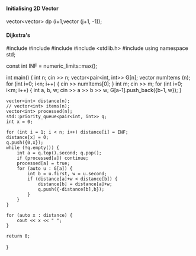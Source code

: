 #### Initialising 2D Vector

vector<vector<int>> dp (i+1,vector <int> (j+1, -1));

#### Dijkstra's

#include <iostream>
#include <vector>
#include <queue>
#include <stdlib.h>
#include <limits>
using namespace std;

const int INF = numeric_limits<int>::max();

int main() {
    int n;
    cin >> n;
    vector<pair<int, int>> G[n];
    vector<int> numItems (n);
    for (int i=0; i<n; i++) {
        cin >> numItems[0];
    }
    int m;
    cin >> m;
    for (int i=0; i<m; i++) {
        int a, b, w;
        cin >> a >> b >> w;
        G[a-1].push_back({b-1, w});
    }


    vector<int> distance(n);
    // vector<int> items(n);
    vector<int> processed(n);
    std::priority_queue<pair<int, int>> q;
    int x = 0;

    for (int i = 1; i < n; i++) distance[i] = INF;
    distance[x] = 0;
    q.push({0,x});
    while (!q.empty()) {
        int a = q.top().second; q.pop();
        if (processed[a]) continue;
        processed[a] = true;
        for (auto u : G[a]) {
            int b = u.first, w = u.second;
            if (distance[a]+w < distance[b]) {
                distance[b] = distance[a]+w;
                q.push({-distance[b],b});
            }
        }
    }
    
    for (auto x : distance) {
        cout << x << " ";
    }
    
    return 0;
}
